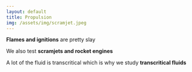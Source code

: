 ```yaml
---
layout: default
title: Propulsion
img: /assets/img/scramjet.jpeg
---
```


<p class="card-text">
  <i class="fa-solid fa-fire-flame-simple"></i>
  <span>
    <strong>Flames and ignitions</strong> are pretty slay
  </span>
</p>
<p class="card-text">
  <i class="fa-solid fa-shuttle-space"></i>
  <span>
    We also test <strong>scramjets and rocket engines</strong>
  </span>
</p>
<p class="card-text">
  <i class="fa-solid fa-explosion"></i>
  <span>
    A lot of the fluid is transcritical which is why we study <strong>transcritical fluids</strong>
  </span>
</p>